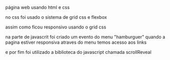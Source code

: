 página web usando html e css

no css foi usado o sistema de grid css e flexbox

assim como ficou responsivo usando o grid css

na parte de javascrit foi criado um evento do menu "hamburguer"
quando a pagina estiver responsiva atraves do menu temos acesso aos links

e por fim foi utilizado a biblioteca do javascript chamada scrollReveal
